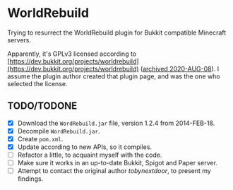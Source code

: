 # WorldRebuild

Trying to resurrect the WorldRebuild plugin for Bukkit compatible Minecraft servers.

Apparently, it's GPLv3 licensed according to
[https://dev.bukkit.org/projects/worldrebuild](https://dev.bukkit.org/projects/worldrebuild)
([archived 2020-AUG-08](https://web.archive.org/web/20200808063349/https://dev.bukkit.org/projects/worldrebuild)).
I assume the plugin author created that plugin page, and was the one who selected the license.

## TODO/TODONE

- [x] Download the `WordRebuild.jar` file, version 1.2.4 from 2014-FEB-18.
- [x] Decompile `WordRebuild.jar`.
- [x] Create `pom.xml`.
- [x] Update according to new APIs, so it compiles.
- [ ] Refactor a little, to acquaint myself with the code.
- [ ] Make sure it works in an up-to-date Bukkit, Spigot and Paper server.
- [ ] Attempt to contact the original author *tobynextdoor*, to present my findings.
